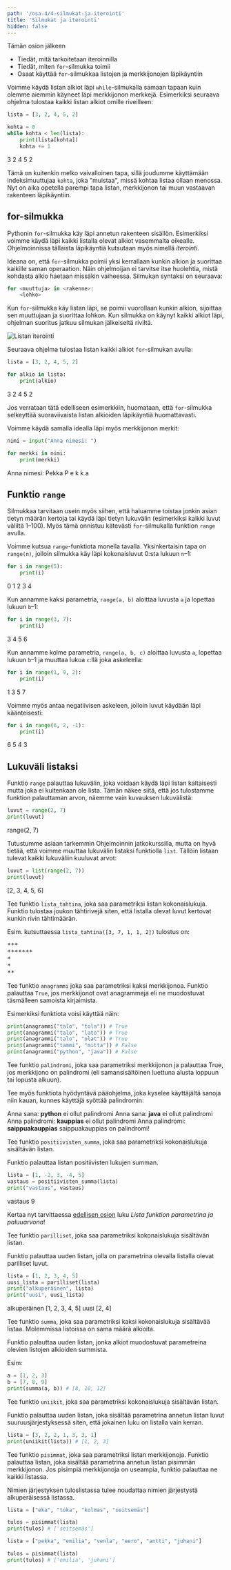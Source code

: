 ```yaml
---
path: '/osa-4/4-silmukat-ja-iterointi'
title: 'Silmukat ja iterointi'
hidden: false
---
```


<text-box variant='learningObjectives' name='Oppimistavoitteet'>

Tämän osion jälkeen

- Tiedät, mitä tarkoitetaan iteroinnilla
- Tiedät, miten `for`-silmukka toimii
- Osaat käyttää `for`-silmukkaa listojen ja merkkijonojen läpikäyntiin

</text-box>

Voimme käydä listan alkiot läpi `while`-silmukalla samaan tapaan kuin olemme aiemmin käyneet läpi merkkijonon merkkejä. Esimerkiksi seuraava ohjelma tulostaa kaikki listan alkiot omille riveilleen:

```python
lista = [3, 2, 4, 5, 2]

kohta = 0
while kohta < len(lista):
    print(lista[kohta])
    kohta += 1
```

<sample-output>

3
2
4
5
2

</sample-output>

Tämä on kuitenkin melko vaivalloinen tapa, sillä joudumme käyttämään indeksimuuttujaa `kohta`, joka "muistaa", missä kohtaa listaa ollaan menossa. Nyt on aika opetella parempi tapa listan, merkkijonon tai muun vastaavan rakenteen läpikäyntiin.

## for-silmukka

Pythonin `for`-silmukka käy läpi annetun rakenteen sisällön. Esimerkiksi voimme käydä läpi kaikki listalla olevat alkiot vasemmalta oikealle. Ohjelmoinnissa tällaista läpikäyntiä kutsutaan myös nimellä _iterointi_.

Ideana on, että `for`-silmukka poimii yksi kerrallaan kunkin alkion ja suorittaa kaikille saman operaation. Näin ohjelmoijan ei tarvitse itse huolehtia, mistä kohdasta alkio haetaan missäkin vaiheessa. Silmukan syntaksi on seuraava:

```python
for <muuttuja> in <rakenne>:
    <lohko>
```

Kun `for`-silmukka käy listan läpi, se poimii vuorollaan kunkin alkion, sijoittaa sen muuttujaan ja suorittaa lohkon. Kun silmukka on käynyt kaikki alkiot läpi, ohjelman suoritus jatkuu silmukan jälkeiseltä riviltä.

<img src="4_3_1.png" alt="Listan iterointi">

Seuraava ohjelma tulostaa listan kaikki alkiot `for`-silmukan avulla:

```python
lista = [3, 2, 4, 5, 2]

for alkio in lista:
    print(alkio)
```

<sample-output>

3
2
4
5
2

</sample-output>

Jos verrataan tätä edelliseen esimerkkiin, huomataan, että `for`-silmukka selkeyttää suoraviivaista listan alkioiden läpikäyntiä huomattavasti.

Voimme käydä samalla idealla läpi myös merkkijonon merkit:

```python
nimi = input("Anna nimesi: ")

for merkki in nimi:
    print(merkki)
```

<sample-output>

Anna nimesi: Pekka
P
e
k
k
a

</sample-output>

## Funktio `range`

Silmukkaa tarvitaan usein myös siihen, että haluamme toistaa jonkin asian tietyn määrän kertoja tai käydä läpi tietyn lukuvälin (esimerkiksi kaikki luvut väliltä 1–100). Myös tämä onnistuu kätevästi `for`-silmukalla funktion `range` avulla.

Voimme kutsua `range`-funktiota monella tavalla. Yksinkertaisin tapa on `range(n)`, jolloin silmukka käy läpi kokonaisluvut 0:sta lukuun `n`–1:

```python
for i in range(5):
    print(i)
```

<sample-output>

0
1
2
3
4

</sample-output>

Kun annamme kaksi parametria, `range(a, b)` aloittaa luvusta `a` ja lopettaa lukuun `b`–1:

```python
for i in range(3, 7):
    print(i)
```

<sample-output>

3
4
5
6

</sample-output>

Kun annamme kolme parametria, `range(a, b, c)` aloittaa luvusta `a`, lopettaa lukuun `b`–1 ja muuttaa lukua `c`:llä joka askeleella:

```python
for i in range(1, 9, 2):
    print(i)
```

<sample-output>

1
3
5
7

</sample-output>

Voimme myös antaa negatiivisen askeleen, jolloin luvut käydään läpi käänteisesti:

```python
for i in range(6, 2, -1):
    print(i)
```

<sample-output>

6
5
4
3

</sample-output>

## Lukuväli listaksi

Funktio `range` palauttaa lukuvälin, joka voidaan käydä läpi listan kaltaisesti mutta joka ei kuitenkaan ole lista. Tämän näkee siitä, että jos tulostamme funktion palauttaman arvon, näemme vain kuvauksen lukuvälistä:

```python
luvut = range(2, 7)
print(luvut)
```

<sample-output>

range(2, 7)

</sample-output>

Tutustumme asiaan tarkemmin Ohjelmoinnin jatkokurssilla, mutta on hyvä tietää, että voimme muuttaa lukuvälin listaksi funktiolla `list`. Tällöin listaan tulevat kaikki lukuväliin kuuluvat arvot:

```python
luvut = list(range(2, 7))
print(luvut)
```

<sample-output>

[2, 3, 4, 5, 6]

</sample-output>

<programming-exercise name='Tähdet' tmcname='osa04-12_tahdet'>

Tee funktio `lista_tahtina`, joka saa parametriksi listan kokonaislukuja. Funktio tulostaa joukon tähtirivejä siten, että listalla olevat luvut kertovat kunkin rivin tähtimäärän.

Esim. kutsuttaessa `lista_tahtina([3, 7, 1, 1, 2])` tulostus on:

<sample-output>

<pre>
***
*******
*
*
**
</pre>

</sample-output>


</programming-exercise>

<programming-exercise name='Anagrammi' tmcname='osa04-13_anagrammi'>

Tee funktio `anagrammi` joka saa parametriksi kaksi merkkijonoa. Funktio palauttaa `True`, jos merkkijonot ovat anagrammeja eli ne muodostuvat täsmälleen samoista kirjaimista.

Esimerkiksi funktiota voisi käyttää näin:

```python
print(anagrammi("talo", "tola")) # True
print(anagrammi("talo", "lato")) # True
print(anagrammi("talo", "olat")) # True
print(anagrammi("tammi", "mitta")) # False
print(anagrammi("python", "java")) # False
```

</programming-exercise>

<programming-exercise name='Palindromit' tmcname='osa04-14_palindromit'>

Tee funktio `palindromi`, joka saa parametriksi merkkijonon ja palauttaa True, jos merkkijono on palindromi (eli samansisältöinen luettuna alusta loppuun tai lopusta alkuun).

Tee myös funktiota hyödyntävä pääohjelma, joka kyselee käyttäjältä sanoja niin kauan, kunnes käyttäjä syöttää palindromin:

<sample-output>

Anna sana: **python**
ei ollut palindromi
Anna sana: **java**
ei ollut palindromi
Anna palindromi: **kauppias**
ei ollut palindromi
Anna palindromi: **saippuakauppias**
saippuakauppias on palindromi!

</sample-output>

</programming-exercise>

<programming-exercise name='Positiivisten summa' tmcname='osa04-15_positiivisten_summa'>

Tee funktio `positiivisten_summa`, joka saa parametriksi kokonaislukuja sisältävän listan.

Funktio palauttaa listan positiivisten lukujen summan.

```python
lista = [1, -2, 3, -4, 5]
vastaus = positiivisten_summa(lista)
print("vastaus", vastaus)
```

<sample-output>

vastaus 9

</sample-output>

</programming-exercise>

Kertaa nyt tarvittaessa [edellisen osion](/osa-4/3-listat) luku _Lista funktion parametrina ja paluuarvona_!

<programming-exercise name='Parilliset' tmcname='osa04-16_parilliset'>

Tee funktio `parilliset`, joka saa parametriksi kokonaislukuja sisältävän listan.

Funktio palauttaa uuden listan, jolla on parametrina olevalla listalla olevat parilliset luvut.

```python
lista = [1, 2, 3, 4, 5]
uusi_lista = parilliset(lista)
print("alkuperäinen", lista)
print("uusi", uusi_lista)
```

<sample-output>

alkuperäinen [1, 2, 3, 4, 5]
uusi [2, 4]

</sample-output>

</programming-exercise>

<programming-exercise name='Summalista' tmcname='osa04-17_summavektori'>

Tee funktio `summa`, joka saa parametriksi kaksi kokonaislukuja sisältävää listaa. Molemmissa listoissa on sama määrä alkioita.

Funktio palauttaa uuden listan, jonka alkiot muodostuvat parametreina olevien listojen alkioiden summista.

Esim:

```python
a = [1, 2, 3]
b = [7, 8, 9]
print(summa(a, b)) # [8, 10, 12]
```

</programming-exercise>

<programming-exercise name='Uniikit' tmcname='osa04-18_uniikit'>

Tee funktio `uniikit`, joka saa parametriksi kokonaislukuja sisältävän listan.

Funktio palauttaa uuden listan, joka sisältää parametrina annetun listan luvut suuruusjärjestyksessä siten, että jokainen luku on listalla vain kerran.

```python
lista = [3, 2, 2, 1, 3, 3, 1]
print(uniikit(lista)) # [1, 2, 3]
```

</programming-exercise>

<programming-exercise name='Listan pisimmät' tmcname='osa04-19_listan_pisimmat'>

Tee funktio `pisimmat`, joka saa parametriksi listan merkkijonoja. Funktio palauttaa listan, joka sisältää parametrina annetun listan pisimmän merkkijonon. Jos pisimpiä merkkijonoja on useampia, funktio palauttaa ne kaikki listassa.

Nimien järjestyksen tuloslistassa tulee noudattaa nimien järjestystä alkuperäisessä listassa.

```python
lista = ["eka", "toka", "kolmas", "seitsemäs"]

tulos = pisimmat(lista)
print(tulos) # ['seitsemäs']
```

```python
lista = ["pekka", "emilia", "venla", "eero", "antti", "juhani"]

tulos = pisimmat(lista)
print(tulos) # ['emilia', 'juhani']
```

</programming-exercise>

<quiz id="df430669-5bb3-5b05-851e-06dc41a3c029"></quiz>
